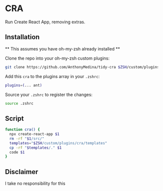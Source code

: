 # CRA

Run Create React App, removing extras.

## Installation

** This assumes you have oh-my-zsh already installed **

Clone the repo into your oh-my-zsh custom plugins:

```bash
git clone https://github.com/AnthonyMedina/tidy-cra $ZSH/custom/plugins/cra
```

Add this `cra` to the plugins array in your `.zshrc`:

```bash
plugins=(... ant)
```

Source your `.zshrc` to register the changes:

```bash
source .zshrc
```

## Script

```bash
function cra() {
  npx create-react-app $1
  rm -rf "$1/src/"
  templates="$ZSH/custom/plugins/cra/templates"
  cp -rf "$templates/." $1
  code $1
}
```

## Disclaimer

I take no responsibility for this
